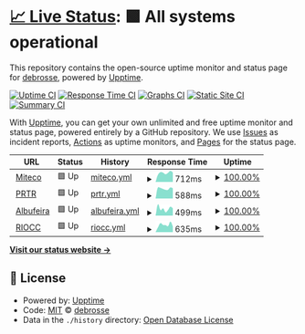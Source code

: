 # [📈 Live Status](https://ddebrosse.github.io/mtc): <!--live status--> **🟩 All systems operational**

This repository contains the open-source uptime monitor and status page for [debrosse](https://ddebrosse.github.io/mtc), powered by [Upptime](https://github.com/upptime/upptime).

[![Uptime CI](https://github.com/ddebrosse/mtc/workflows/Uptime%20CI/badge.svg)](https://github.com/ddebrosse/mtc/actions?query=workflow%3A%22Uptime+CI%22)
[![Response Time CI](https://github.com/ddebrosse/mtc/workflows/Response%20Time%20CI/badge.svg)](https://github.com/ddebrosse/mtc/actions?query=workflow%3A%22Response+Time+CI%22)
[![Graphs CI](https://github.com/ddebrosse/mtc/workflows/Graphs%20CI/badge.svg)](https://github.com/ddebrosse/mtc/actions?query=workflow%3A%22Graphs+CI%22)
[![Static Site CI](https://github.com/ddebrosse/mtc/workflows/Static%20Site%20CI/badge.svg)](https://github.com/ddebrosse/mtc/actions?query=workflow%3A%22Static+Site+CI%22)
[![Summary CI](https://github.com/ddebrosse/mtc/workflows/Summary%20CI/badge.svg)](https://github.com/ddebrosse/mtc/actions?query=workflow%3A%22Summary+CI%22)

With [Upptime](https://upptime.js.org), you can get your own unlimited and free uptime monitor and status page, powered entirely by a GitHub repository. We use [Issues](https://github.com/ddebrosse/mtc/issues) as incident reports, [Actions](https://github.com/ddebrosse/mtc/actions) as uptime monitors, and [Pages](https://ddebrosse.github.io/mtc) for the status page.

<!--start: status pages-->
<!-- This summary is generated by Upptime (https://github.com/upptime/upptime) -->
<!-- Do not edit this manually, your changes will be overwritten -->
<!-- prettier-ignore -->
| URL | Status | History | Response Time | Uptime |
| --- | ------ | ------- | ------------- | ------ |
| <img alt="" src="https://icons.duckduckgo.com/ip3/www.miteco.gob.es.ico" height="13"> [Miteco](https://www.miteco.gob.es/) | 🟩 Up | [miteco.yml](https://github.com/ddebrosse/mtc/commits/HEAD/history/miteco.yml) | <details><summary><img alt="Response time graph" src="./graphs/miteco/response-time-week.png" height="20"> 712ms</summary><br><a href="https://ddebrosse.github.io/mtc/history/miteco"><img alt="Response time 1101" src="https://img.shields.io/endpoint?url=https%3A%2F%2Fraw.githubusercontent.com%2Fddebrosse%2Fmtc%2FHEAD%2Fapi%2Fmiteco%2Fresponse-time.json"></a><br><a href="https://ddebrosse.github.io/mtc/history/miteco"><img alt="24-hour response time 612" src="https://img.shields.io/endpoint?url=https%3A%2F%2Fraw.githubusercontent.com%2Fddebrosse%2Fmtc%2FHEAD%2Fapi%2Fmiteco%2Fresponse-time-day.json"></a><br><a href="https://ddebrosse.github.io/mtc/history/miteco"><img alt="7-day response time 712" src="https://img.shields.io/endpoint?url=https%3A%2F%2Fraw.githubusercontent.com%2Fddebrosse%2Fmtc%2FHEAD%2Fapi%2Fmiteco%2Fresponse-time-week.json"></a><br><a href="https://ddebrosse.github.io/mtc/history/miteco"><img alt="30-day response time 766" src="https://img.shields.io/endpoint?url=https%3A%2F%2Fraw.githubusercontent.com%2Fddebrosse%2Fmtc%2FHEAD%2Fapi%2Fmiteco%2Fresponse-time-month.json"></a><br><a href="https://ddebrosse.github.io/mtc/history/miteco"><img alt="1-year response time 1101" src="https://img.shields.io/endpoint?url=https%3A%2F%2Fraw.githubusercontent.com%2Fddebrosse%2Fmtc%2FHEAD%2Fapi%2Fmiteco%2Fresponse-time-year.json"></a></details> | <details><summary><a href="https://ddebrosse.github.io/mtc/history/miteco">100.00%</a></summary><a href="https://ddebrosse.github.io/mtc/history/miteco"><img alt="All-time uptime 100.00%" src="https://img.shields.io/endpoint?url=https%3A%2F%2Fraw.githubusercontent.com%2Fddebrosse%2Fmtc%2FHEAD%2Fapi%2Fmiteco%2Fuptime.json"></a><br><a href="https://ddebrosse.github.io/mtc/history/miteco"><img alt="24-hour uptime 100.00%" src="https://img.shields.io/endpoint?url=https%3A%2F%2Fraw.githubusercontent.com%2Fddebrosse%2Fmtc%2FHEAD%2Fapi%2Fmiteco%2Fuptime-day.json"></a><br><a href="https://ddebrosse.github.io/mtc/history/miteco"><img alt="7-day uptime 100.00%" src="https://img.shields.io/endpoint?url=https%3A%2F%2Fraw.githubusercontent.com%2Fddebrosse%2Fmtc%2FHEAD%2Fapi%2Fmiteco%2Fuptime-week.json"></a><br><a href="https://ddebrosse.github.io/mtc/history/miteco"><img alt="30-day uptime 100.00%" src="https://img.shields.io/endpoint?url=https%3A%2F%2Fraw.githubusercontent.com%2Fddebrosse%2Fmtc%2FHEAD%2Fapi%2Fmiteco%2Fuptime-month.json"></a><br><a href="https://ddebrosse.github.io/mtc/history/miteco"><img alt="1-year uptime 100.00%" src="https://img.shields.io/endpoint?url=https%3A%2F%2Fraw.githubusercontent.com%2Fddebrosse%2Fmtc%2FHEAD%2Fapi%2Fmiteco%2Fuptime-year.json"></a></details>
| <img alt="" src="https://icons.duckduckgo.com/ip3/www.prtr.miteco.gob.es.ico" height="13"> [PRTR](https://www.prtr.miteco.gob.es/) | 🟩 Up | [prtr.yml](https://github.com/ddebrosse/mtc/commits/HEAD/history/prtr.yml) | <details><summary><img alt="Response time graph" src="./graphs/prtr/response-time-week.png" height="20"> 588ms</summary><br><a href="https://ddebrosse.github.io/mtc/history/prtr"><img alt="Response time 1158" src="https://img.shields.io/endpoint?url=https%3A%2F%2Fraw.githubusercontent.com%2Fddebrosse%2Fmtc%2FHEAD%2Fapi%2Fprtr%2Fresponse-time.json"></a><br><a href="https://ddebrosse.github.io/mtc/history/prtr"><img alt="24-hour response time 559" src="https://img.shields.io/endpoint?url=https%3A%2F%2Fraw.githubusercontent.com%2Fddebrosse%2Fmtc%2FHEAD%2Fapi%2Fprtr%2Fresponse-time-day.json"></a><br><a href="https://ddebrosse.github.io/mtc/history/prtr"><img alt="7-day response time 588" src="https://img.shields.io/endpoint?url=https%3A%2F%2Fraw.githubusercontent.com%2Fddebrosse%2Fmtc%2FHEAD%2Fapi%2Fprtr%2Fresponse-time-week.json"></a><br><a href="https://ddebrosse.github.io/mtc/history/prtr"><img alt="30-day response time 681" src="https://img.shields.io/endpoint?url=https%3A%2F%2Fraw.githubusercontent.com%2Fddebrosse%2Fmtc%2FHEAD%2Fapi%2Fprtr%2Fresponse-time-month.json"></a><br><a href="https://ddebrosse.github.io/mtc/history/prtr"><img alt="1-year response time 1158" src="https://img.shields.io/endpoint?url=https%3A%2F%2Fraw.githubusercontent.com%2Fddebrosse%2Fmtc%2FHEAD%2Fapi%2Fprtr%2Fresponse-time-year.json"></a></details> | <details><summary><a href="https://ddebrosse.github.io/mtc/history/prtr">100.00%</a></summary><a href="https://ddebrosse.github.io/mtc/history/prtr"><img alt="All-time uptime 99.95%" src="https://img.shields.io/endpoint?url=https%3A%2F%2Fraw.githubusercontent.com%2Fddebrosse%2Fmtc%2FHEAD%2Fapi%2Fprtr%2Fuptime.json"></a><br><a href="https://ddebrosse.github.io/mtc/history/prtr"><img alt="24-hour uptime 100.00%" src="https://img.shields.io/endpoint?url=https%3A%2F%2Fraw.githubusercontent.com%2Fddebrosse%2Fmtc%2FHEAD%2Fapi%2Fprtr%2Fuptime-day.json"></a><br><a href="https://ddebrosse.github.io/mtc/history/prtr"><img alt="7-day uptime 100.00%" src="https://img.shields.io/endpoint?url=https%3A%2F%2Fraw.githubusercontent.com%2Fddebrosse%2Fmtc%2FHEAD%2Fapi%2Fprtr%2Fuptime-week.json"></a><br><a href="https://ddebrosse.github.io/mtc/history/prtr"><img alt="30-day uptime 100.00%" src="https://img.shields.io/endpoint?url=https%3A%2F%2Fraw.githubusercontent.com%2Fddebrosse%2Fmtc%2FHEAD%2Fapi%2Fprtr%2Fuptime-month.json"></a><br><a href="https://ddebrosse.github.io/mtc/history/prtr"><img alt="1-year uptime 99.95%" src="https://img.shields.io/endpoint?url=https%3A%2F%2Fraw.githubusercontent.com%2Fddebrosse%2Fmtc%2FHEAD%2Fapi%2Fprtr%2Fuptime-year.json"></a></details>
| <img alt="" src="https://icons.duckduckgo.com/ip3/www.cadc-albufeira.eu.ico" height="13"> [Albufeira](https://www.cadc-albufeira.eu/) | 🟩 Up | [albufeira.yml](https://github.com/ddebrosse/mtc/commits/HEAD/history/albufeira.yml) | <details><summary><img alt="Response time graph" src="./graphs/albufeira/response-time-week.png" height="20"> 499ms</summary><br><a href="https://ddebrosse.github.io/mtc/history/albufeira"><img alt="Response time 866" src="https://img.shields.io/endpoint?url=https%3A%2F%2Fraw.githubusercontent.com%2Fddebrosse%2Fmtc%2FHEAD%2Fapi%2Falbufeira%2Fresponse-time.json"></a><br><a href="https://ddebrosse.github.io/mtc/history/albufeira"><img alt="24-hour response time 297" src="https://img.shields.io/endpoint?url=https%3A%2F%2Fraw.githubusercontent.com%2Fddebrosse%2Fmtc%2FHEAD%2Fapi%2Falbufeira%2Fresponse-time-day.json"></a><br><a href="https://ddebrosse.github.io/mtc/history/albufeira"><img alt="7-day response time 499" src="https://img.shields.io/endpoint?url=https%3A%2F%2Fraw.githubusercontent.com%2Fddebrosse%2Fmtc%2FHEAD%2Fapi%2Falbufeira%2Fresponse-time-week.json"></a><br><a href="https://ddebrosse.github.io/mtc/history/albufeira"><img alt="30-day response time 638" src="https://img.shields.io/endpoint?url=https%3A%2F%2Fraw.githubusercontent.com%2Fddebrosse%2Fmtc%2FHEAD%2Fapi%2Falbufeira%2Fresponse-time-month.json"></a><br><a href="https://ddebrosse.github.io/mtc/history/albufeira"><img alt="1-year response time 866" src="https://img.shields.io/endpoint?url=https%3A%2F%2Fraw.githubusercontent.com%2Fddebrosse%2Fmtc%2FHEAD%2Fapi%2Falbufeira%2Fresponse-time-year.json"></a></details> | <details><summary><a href="https://ddebrosse.github.io/mtc/history/albufeira">100.00%</a></summary><a href="https://ddebrosse.github.io/mtc/history/albufeira"><img alt="All-time uptime 100.00%" src="https://img.shields.io/endpoint?url=https%3A%2F%2Fraw.githubusercontent.com%2Fddebrosse%2Fmtc%2FHEAD%2Fapi%2Falbufeira%2Fuptime.json"></a><br><a href="https://ddebrosse.github.io/mtc/history/albufeira"><img alt="24-hour uptime 100.00%" src="https://img.shields.io/endpoint?url=https%3A%2F%2Fraw.githubusercontent.com%2Fddebrosse%2Fmtc%2FHEAD%2Fapi%2Falbufeira%2Fuptime-day.json"></a><br><a href="https://ddebrosse.github.io/mtc/history/albufeira"><img alt="7-day uptime 100.00%" src="https://img.shields.io/endpoint?url=https%3A%2F%2Fraw.githubusercontent.com%2Fddebrosse%2Fmtc%2FHEAD%2Fapi%2Falbufeira%2Fuptime-week.json"></a><br><a href="https://ddebrosse.github.io/mtc/history/albufeira"><img alt="30-day uptime 100.00%" src="https://img.shields.io/endpoint?url=https%3A%2F%2Fraw.githubusercontent.com%2Fddebrosse%2Fmtc%2FHEAD%2Fapi%2Falbufeira%2Fuptime-month.json"></a><br><a href="https://ddebrosse.github.io/mtc/history/albufeira"><img alt="1-year uptime 100.00%" src="https://img.shields.io/endpoint?url=https%3A%2F%2Fraw.githubusercontent.com%2Fddebrosse%2Fmtc%2FHEAD%2Fapi%2Falbufeira%2Fuptime-year.json"></a></details>
| <img alt="" src="https://icons.duckduckgo.com/ip3/www.lariocc.es.ico" height="13"> [RIOCC](https://www.lariocc.es/) | 🟩 Up | [riocc.yml](https://github.com/ddebrosse/mtc/commits/HEAD/history/riocc.yml) | <details><summary><img alt="Response time graph" src="./graphs/riocc/response-time-week.png" height="20"> 635ms</summary><br><a href="https://ddebrosse.github.io/mtc/history/riocc"><img alt="Response time 799" src="https://img.shields.io/endpoint?url=https%3A%2F%2Fraw.githubusercontent.com%2Fddebrosse%2Fmtc%2FHEAD%2Fapi%2Friocc%2Fresponse-time.json"></a><br><a href="https://ddebrosse.github.io/mtc/history/riocc"><img alt="24-hour response time 560" src="https://img.shields.io/endpoint?url=https%3A%2F%2Fraw.githubusercontent.com%2Fddebrosse%2Fmtc%2FHEAD%2Fapi%2Friocc%2Fresponse-time-day.json"></a><br><a href="https://ddebrosse.github.io/mtc/history/riocc"><img alt="7-day response time 635" src="https://img.shields.io/endpoint?url=https%3A%2F%2Fraw.githubusercontent.com%2Fddebrosse%2Fmtc%2FHEAD%2Fapi%2Friocc%2Fresponse-time-week.json"></a><br><a href="https://ddebrosse.github.io/mtc/history/riocc"><img alt="30-day response time 650" src="https://img.shields.io/endpoint?url=https%3A%2F%2Fraw.githubusercontent.com%2Fddebrosse%2Fmtc%2FHEAD%2Fapi%2Friocc%2Fresponse-time-month.json"></a><br><a href="https://ddebrosse.github.io/mtc/history/riocc"><img alt="1-year response time 799" src="https://img.shields.io/endpoint?url=https%3A%2F%2Fraw.githubusercontent.com%2Fddebrosse%2Fmtc%2FHEAD%2Fapi%2Friocc%2Fresponse-time-year.json"></a></details> | <details><summary><a href="https://ddebrosse.github.io/mtc/history/riocc">100.00%</a></summary><a href="https://ddebrosse.github.io/mtc/history/riocc"><img alt="All-time uptime 99.99%" src="https://img.shields.io/endpoint?url=https%3A%2F%2Fraw.githubusercontent.com%2Fddebrosse%2Fmtc%2FHEAD%2Fapi%2Friocc%2Fuptime.json"></a><br><a href="https://ddebrosse.github.io/mtc/history/riocc"><img alt="24-hour uptime 100.00%" src="https://img.shields.io/endpoint?url=https%3A%2F%2Fraw.githubusercontent.com%2Fddebrosse%2Fmtc%2FHEAD%2Fapi%2Friocc%2Fuptime-day.json"></a><br><a href="https://ddebrosse.github.io/mtc/history/riocc"><img alt="7-day uptime 100.00%" src="https://img.shields.io/endpoint?url=https%3A%2F%2Fraw.githubusercontent.com%2Fddebrosse%2Fmtc%2FHEAD%2Fapi%2Friocc%2Fuptime-week.json"></a><br><a href="https://ddebrosse.github.io/mtc/history/riocc"><img alt="30-day uptime 99.99%" src="https://img.shields.io/endpoint?url=https%3A%2F%2Fraw.githubusercontent.com%2Fddebrosse%2Fmtc%2FHEAD%2Fapi%2Friocc%2Fuptime-month.json"></a><br><a href="https://ddebrosse.github.io/mtc/history/riocc"><img alt="1-year uptime 99.99%" src="https://img.shields.io/endpoint?url=https%3A%2F%2Fraw.githubusercontent.com%2Fddebrosse%2Fmtc%2FHEAD%2Fapi%2Friocc%2Fuptime-year.json"></a></details>

<!--end: status pages-->

[**Visit our status website →**](https://ddebrosse.github.io/mtc)

## 📄 License

- Powered by: [Upptime](https://github.com/upptime/upptime)
- Code: [MIT](./LICENSE) © [debrosse](https://ddebrosse.github.io/mtc)
- Data in the `./history` directory: [Open Database License](https://opendatacommons.org/licenses/odbl/1-0/)
